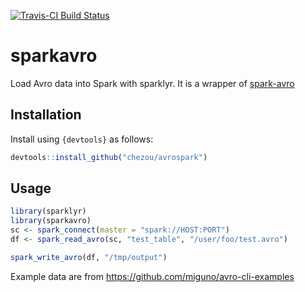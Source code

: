 [![Travis-CI Build Status](https://travis-ci.org/chezou/sparkavro.svg?branch=master)](https://travis-ci.org/chezou/sparkavro)

# sparkavro

Load Avro data into Spark with sparklyr. It is a wrapper of [spark-avro](https://github.com/databricks/spark-avro)

## Installation

Install using `{devtools}` as follows:

```r
devtools::install_github("chezou/avrospark")
```

## Usage

```r
library(sparklyr)
library(sparkavro)
sc <- spark_connect(master = "spark://HOST:PORT")
df <- spark_read_avro(sc, "test_table", "/user/foo/test.avro")

spark_write_avro(df, "/tmp/output")
```

Example data are from https://github.com/miguno/avro-cli-examples
